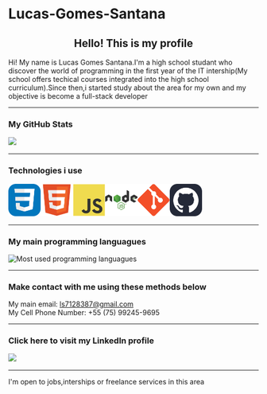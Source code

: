 # Lucas-Gomes-Santana

<h2 style="text-align:center;">Hello! This is my profile</h2>

<p>Hi! My name is Lucas Gomes Santana.I'm a high school studant who discover the world of programming in the first year of the IT intership(My school offers techical courses integrated into the high school curriculum).Since then,i started study about the area for my own and my objective is become a full-stack developer</p>

<hr>

<h3>My GitHub Stats</h3>

![](https://github-readme-stats.vercel.app/api?username=lucas-gomes-santana&show_icons=true&theme=radical)

<hr>

<h3>Technologies i use</h3>

<img width="65px" src="https://raw.githubusercontent.com/tandpfun/skill-icons/65dea6c4eaca7da319e552c09f4cf5a9a8dab2c8/icons/CSS.svg"><img width="65px" src="https://raw.githubusercontent.com/devicons/devicon/ca28c779441053191ff11710fe24a9e6c23690d6/icons/html5/html5-original.svg"><img width="65px" src="https://raw.githubusercontent.com/devicons/devicon/ca28c779441053191ff11710fe24a9e6c23690d6/icons/javascript/javascript-original.svg"><img width="65px" src="https://raw.githubusercontent.com/devicons/devicon/ca28c779441053191ff11710fe24a9e6c23690d6/icons/nodejs/nodejs-original-wordmark.svg"><img width="65px" src="https://raw.githubusercontent.com/devicons/devicon/ca28c779441053191ff11710fe24a9e6c23690d6/icons/git/git-original.svg"><img width="65px" src="https://raw.githubusercontent.com/tandpfun/skill-icons/65dea6c4eaca7da319e552c09f4cf5a9a8dab2c8/icons/Github-Dark.svg">

<hr>

<h3>My main programming languagues</h3>

![Most used programming languagues](https://github-readme-stats.vercel.app/api/top-langs/?username=lucas-gomes-santana&layout=compact&theme=radical)

<hr>

<h3>Make contact with me using these methods below</h3>

My main email: ls7128387@gmail.com            
My Cell Phone Number: +55 (75) 99245-9695  

<hr>

<h3>Click here to visit my LinkedIn profile</h3>

<a target="_blank" rel="noopener noreferrer" href="https://www.linkedin.com/in/lucas-gomes-77892a343/">
<img width="90px" src="https://store-images.s-microsoft.com/image/apps.46485.9007199266245564.44dc7699-748d-4c34-ba5e-d04eb48f7960.df3dbdf7-e6b9-4d2a-a5ad-3b91e430d172"></a>

<hr>

<p>I'm open to jobs,interships or freelance services in this area</p>

